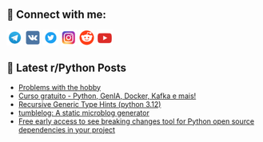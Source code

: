 ## 🔎 Connect with me:
[<img src="https://github.com/bullbesh/bullbesh/blob/main/images/Telegram.png" width="32" height="32" />](https://t.me/bullbesh)
[<img src="https://github.com/bullbesh/bullbesh/blob/main/images/VK.png" width="32" height="32" />](https://vk.com/bullbesh)
[<img src="https://github.com/bullbesh/bullbesh/blob/main/images/Twitter.png" width="32" height="32" />](https://twitter.com/bullbesh1)
[<img src="https://github.com/bullbesh/bullbesh/blob/main/images/Instagram.png" width="32" height="32" />](https://www.instagram.com/bullbesh)
[<img src="https://github.com/bullbesh/bullbesh/blob/main/images/Reddit.png" width="32" height="32" />](https://www.reddit.com/user/bullbesh)
[<img src="https://github.com/bullbesh/bullbesh/blob/main/images/YouTube.png" width="32" height="32" />](https://www.youtube.com/channel/UCtfjRs6uzgq5mfm8S06WTcg)

## 📕 Latest r/Python Posts
<!-- BLOG-POST-LIST:START -->
- [Problems with the hobby](https://www.reddit.com/r/Python/comments/1jvguas/problems_with_the_hobby/)
- [Curso gratuito - Python, GenIA, Docker, Kafka e mais!](https://www.reddit.com/r/Python/comments/1jvadii/curso_gratuito_python_genia_docker_kafka_e_mais/)
- [Recursive Generic Type Hints &lpar;python 3.12&rpar;](https://www.reddit.com/r/Python/comments/1jvaaw4/recursive_generic_type_hints_python_312/)
- [tumblelog: A static microblog generator](https://www.reddit.com/r/Python/comments/1jv9x0z/tumblelog_a_static_microblog_generator/)
- [Free early access to see breaking changes tool for Python open source dependencies in your project](https://www.reddit.com/r/Python/comments/1jv9nnh/free_early_access_to_see_breaking_changes_tool/)
<!-- BLOG-POST-LIST:END -->
